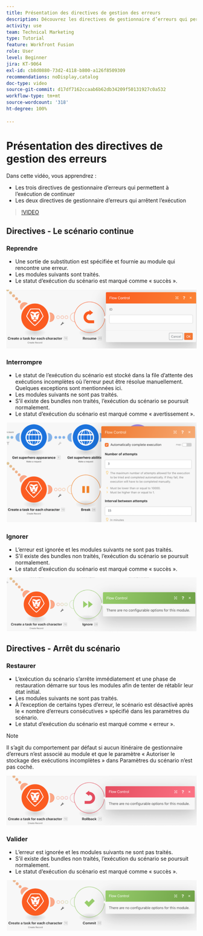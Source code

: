 ```yaml
---
title: Présentation des directives de gestion des erreurs
description: Découvrez les directives de gestionnaire d’erreurs qui permettent à l’exécution de continuer et celles qui arrêtent l’exécution dans  [!DNL Adobe Workfront Fusion].
activity: use
team: Technical Marketing
type: Tutorial
feature: Workfront Fusion
role: User
level: Beginner
jira: KT-9064
exl-id: cb8d0880-73d2-4118-b800-a126f8509309
recommendations: noDisplay,catalog
doc-type: video
source-git-commit: d17df7162ccaab6b62db34209f50131927c0a532
workflow-type: tm+mt
source-wordcount: '318'
ht-degree: 100%

---
```


# Présentation des directives de gestion des erreurs

Dans cette vidéo, vous apprendrez :

* Les trois directives de gestionnaire d’erreurs qui permettent à l’exécution de continuer
* Les deux directives de gestionnaire d’erreurs qui arrêtent l’exécution

>[!VIDEO](https://video.tv.adobe.com/v/335305/?quality=12&learn=on&enablevpops)

## Directives - Le scénario continue

### Reprendre

* Une sortie de substitution est spécifiée et fournie au module qui rencontre une erreur.
* Les modules suivants sont traités.
* Le statut d’exécution du scénario est marqué comme « succès ».

![Image d’une directive Reprendre](assets/troubleshooting-and-error-handling-2.png)

### Interrompre

* Le statut de l’exécution du scénario est stocké dans la file d’attente des exécutions incomplètes où l’erreur peut être résolue manuellement. Quelques exceptions sont mentionnées ici.
* Les modules suivants ne sont pas traités.
* S’il existe des bundles non traités, l’exécution du scénario se poursuit normalement.
* Le statut d’exécution du scénario est marqué comme « avertissement ».

![Image d’une directive Interrompre](assets/troubleshooting-and-error-handling-3.png)

### Ignorer

* L’erreur est ignorée et les modules suivants ne sont pas traités.
* S’il existe des bundles non traités, l’exécution du scénario se poursuit normalement.
* Le statut d’exécution du scénario est marqué comme « succès ».

![Image d’une directive Ignorer](assets/troubleshooting-and-error-handling-4.png)

## Directives - Arrêt du scénario

### Restaurer

* L’exécution du scénario s’arrête immédiatement et une phase de restauration démarre sur tous les modules afin de tenter de rétablir leur état initial.
* Les modules suivants ne sont pas traités.
* À l’exception de certains types d’erreur, le scénario est désactivé après le « nombre d’erreurs consécutives » spécifié dans les paramètres du scénario.
* Le statut d’exécution du scénario est marqué comme « erreur ».

>[!NOTE]
>
>Il s’agit du comportement par défaut si aucun itinéraire de gestionnaire d’erreurs n’est associé au module et que le paramètre « Autoriser le stockage des exécutions incomplètes » dans Paramètres du scénario n’est pas coché.

![Image d’une directive Restaurer](assets/troubleshooting-and-error-handling-5.png)

### Valider

* L’erreur est ignorée et les modules suivants ne sont pas traités.
* S’il existe des bundles non traités, l’exécution du scénario se poursuit normalement.
* Le statut d’exécution du scénario est marqué comme « succès ».

![Image d’une directive Valider](assets/troubleshooting-and-error-handling-6.png)
